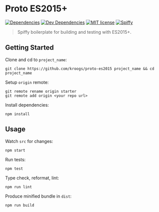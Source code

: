 # Proto ES2015+
[![Dependencies](https://img.shields.io/david/kroogs/proto-es2015.svg)]()
[![Dev Dependencies](https://img.shields.io/david/dev/kroogs/proto-es2015.svg)]()
[![MIT license](https://img.shields.io/npm/l/proto-es2015.svg)](https://spdx.org/licenses/MIT)
[![Spiffy](https://img.shields.io/badge/project-spiffy-green.svg)]()

> Spiffy boilerplate for building and testing with ES2015+.

## Getting Started

  Clone and cd to `project_name`:
  ```
  git clone https://github.com/kroogs/proto-es2015 project_name && cd project_name
  ```

  Setup `origin` remote:
  ```
  git remote rename origin starter
  git remote add origin <your repo url>
  ```

  Install dependencies:
  ```
  npm install
  ```

## Usage

  Watch `src` for changes:
  ```
  npm start
  ```

  Run tests:
  ```
  npm test
  ```

  Type check, reformat, lint:
  ```
  npm run lint
  ```

  Produce minified bundle in `dist`:
  ```
  npm run build
  ```
